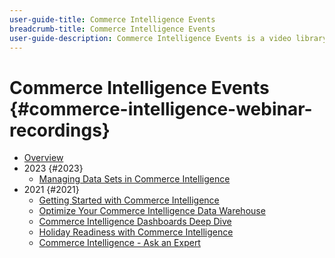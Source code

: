 ```yaml
---
user-guide-title: Commerce Intelligence Events
breadcrumb-title: Commerce Intelligence Events
user-guide-description: Commerce Intelligence Events is a video library where experts and peers have shared their thoughts and ideas on Adobe Commerce Intelligence.
---
```


# Commerce Intelligence Events  {#commerce-intelligence-webinar-recordings}

+ [Overview](overview.md)
+ 2023 {#2023}
  + [Managing Data Sets in Commerce Intelligence](2023/manage-data-sets.md)
+ 2021 {#2021}
  + [Getting Started with Commerce Intelligence](2021-22/getting-started.md)
  + [Optimize Your Commerce Intelligence Data Warehouse](2021-22/optimize-data-warehouse.md)
  + [Commerce Intelligence Dashboards Deep Dive](2021-22/dashboards-deep-dive.md)
  + [Holiday Readiness with Commerce Intelligence](2021-22/holiday-readiness.md)
  + [Commerce Intelligence - Ask an Expert](2021-22/ask-expert.md)
  
<!--+ Commerce Events {#commerce-events}
  + [Overview](commerce-events/overview.md)
  + 2022 {#2022}
    + [Top Tips and Tricks for Adobe Campaign Standard](customer-journeys/2022/tips-and-tricks.md)
    + [Develop and customize data models in Adobe [!DNL Campaign Classic]](customer-journeys/2022/data-models.md)

+ Data and insights {#commerce-release-updates}
  + [Overview](commerce-release-updates/overview.md)
  + 2022 {#2022}
    + [Innovations and trends](data-and-insights/2022/innovations.md)
    + [Sensei and Analysis Workspace](data-and-insights/2022/sensei.md)
    + [Personalize and automate with Adobe Target](data-and-insights/2022/personalize.md)
    + [Analytics and Target applications for Mobile and Apps](data-and-insights/2022/mobile-and-apps.md)
    + [Cross Device Analytics and Customer Journey Analytics](data-and-insights/2022/cross-device-analytics.md) -->